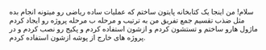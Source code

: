 سلام! 
من اینجا یک کتابخانه پایتون ساختم که عملیات ساده ریاضی رو میتونه انجام بده مثل ضذب تقسیم جمع تفریق
من به ترتیب و مرحله ب مرحله پروژه رو ایجاد کردم ماژول هارو ساختم و تستشون کردم و ازشون استفاده کردم و پکیج رو نصب کردم و در پروژه های خارج از پوشه ازشون استفاده کردم.
